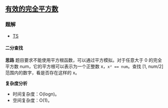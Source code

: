 ## [有效的完全平方数](https://leetcode.cn/problems/valid-perfect-square/)

### 题解
+ [TS](../../ts/384/367.ts)

#### 二分查找
**思路**
题目要求不能使用平方根函数，可以通过平方模拟。对于任意大于 0 的完全平方数 num，它的平方根可以表示为一个正整数 x，`x² == num`。查找 [1, num/2] 范围内的数字，看是否存在这样的 x。

**复杂度分析**
+ 时间复杂度：O(logn)。
+ 空间复杂度：O(1)。